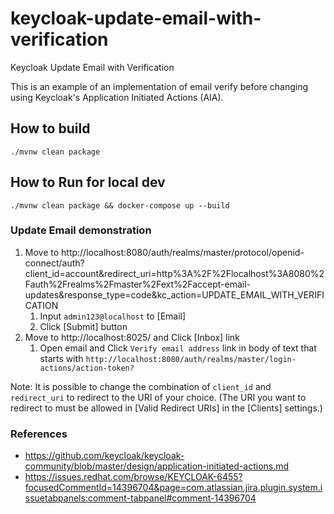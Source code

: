 # keycloak-update-email-with-verification
Keycloak Update Email with Verification

This is an example of an implementation of email verify before changing 
using Keycloak's Application Initiated Actions (AIA).

## How to build
```
./mvnw clean package
```

## How to Run for local dev
```
./mvnw clean package && docker-compose up --build
```

### Update Email demonstration

1. Move to http://localhost:8080/auth/realms/master/protocol/openid-connect/auth?client_id=account&redirect_uri=http%3A%2F%2Flocalhost%3A8080%2Fauth%2Frealms%2Fmaster%2Fext%2Faccept-email-updates&response_type=code&kc_action=UPDATE_EMAIL_WITH_VERIFICATION
    1. Input `admin123@localhost` to [Email]
    2. Click [Submit] button
2. Move to http://localhost:8025/ and Click [Inbox] link
    1. Open email and Click `Verify email address` link in body of text that starts with
       `http://localhost:8080/auth/realms/master/login-actions/action-token?`

Note:
It is possible to change the combination of `client_id` and `redirect_uri` to redirect to the URI of your choice.
(The URI you want to redirect to must be allowed in [Valid Redirect URIs] in the [Clients] settings.)

### References

* https://github.com/keycloak/keycloak-community/blob/master/design/application-initiated-actions.md
* https://issues.redhat.com/browse/KEYCLOAK-6455?focusedCommentId=14396704&page=com.atlassian.jira.plugin.system.issuetabpanels:comment-tabpanel#comment-14396704

